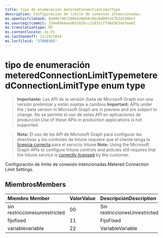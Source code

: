 ```yaml
---
title: tipo de enumeración meteredConnectionLimitType
description: Configuración de límite de conexión intencionadas.
ms.openlocfilehash: 8a09b746710b54286b9c86cbd09fa57b2a520be7
ms.sourcegitcommit: 334e84b4aed63162bcc31831cffd6d363dafee02
ms.translationtype: MT
ms.contentlocale: es-ES
ms.lasthandoff: 11/29/2018
ms.locfileid: "27088365"
---
```

# <a name="meteredconnectionlimittype-enum-type"></a><span data-ttu-id="a3b74-103">tipo de enumeración meteredConnectionLimitType</span><span class="sxs-lookup"><span data-stu-id="a3b74-103">meteredConnectionLimitType enum type</span></span>

> <span data-ttu-id="a3b74-104">**Importante:** Las API de la versión /beta de Microsoft Graph son una versión preliminar y están sujetas a cambios.</span><span class="sxs-lookup"><span data-stu-id="a3b74-104">**Important:** APIs under the / beta version in Microsoft Graph are in preview and are subject to change.</span></span> <span data-ttu-id="a3b74-105">No se permite el uso de estas API en aplicaciones de producción.</span><span class="sxs-lookup"><span data-stu-id="a3b74-105">Use of these APIs in production applications is not supported.</span></span>

> <span data-ttu-id="a3b74-106">**Nota:** El uso de las API de Microsoft Graph para configurar las directivas y los controles de Intune requiere que el cliente tenga la [licencia correcta](https://go.microsoft.com/fwlink/?linkid=839381) para el servicio Intune.</span><span class="sxs-lookup"><span data-stu-id="a3b74-106">**Note:** Using the Microsoft Graph APIs to configure Intune controls and policies still requires that the Intune service is [correctly licensed](https://go.microsoft.com/fwlink/?linkid=839381) by the customer.</span></span>

<span data-ttu-id="a3b74-107">Configuración de límite de conexión intencionadas.</span><span class="sxs-lookup"><span data-stu-id="a3b74-107">Metered Connection Limit Settings.</span></span>
## <a name="members"></a><span data-ttu-id="a3b74-108">Miembros</span><span class="sxs-lookup"><span data-stu-id="a3b74-108">Members</span></span>
|<span data-ttu-id="a3b74-109">Miembro	</span><span class="sxs-lookup"><span data-stu-id="a3b74-109">Member</span></span>|<span data-ttu-id="a3b74-110">Valor</span><span class="sxs-lookup"><span data-stu-id="a3b74-110">Value</span></span>|<span data-ttu-id="a3b74-111">Descripción</span><span class="sxs-lookup"><span data-stu-id="a3b74-111">Description</span></span>|
|:---|:---|:---|
|<span data-ttu-id="a3b74-112">sin restricciones</span><span class="sxs-lookup"><span data-stu-id="a3b74-112">unrestricted</span></span>|<span data-ttu-id="a3b74-113">0</span><span class="sxs-lookup"><span data-stu-id="a3b74-113">0</span></span>|<span data-ttu-id="a3b74-114">Sin restricciones</span><span class="sxs-lookup"><span data-stu-id="a3b74-114">Unrestricted</span></span>|
|<span data-ttu-id="a3b74-115">fijo</span><span class="sxs-lookup"><span data-stu-id="a3b74-115">fixed</span></span>|<span data-ttu-id="a3b74-116">1</span><span class="sxs-lookup"><span data-stu-id="a3b74-116">1</span></span>|<span data-ttu-id="a3b74-117">Fijo</span><span class="sxs-lookup"><span data-stu-id="a3b74-117">Fixed</span></span>|
|<span data-ttu-id="a3b74-118">variable</span><span class="sxs-lookup"><span data-stu-id="a3b74-118">variable</span></span>|<span data-ttu-id="a3b74-119">2</span><span class="sxs-lookup"><span data-stu-id="a3b74-119">2</span></span>|<span data-ttu-id="a3b74-120">Variable</span><span class="sxs-lookup"><span data-stu-id="a3b74-120">Variable</span></span>|





